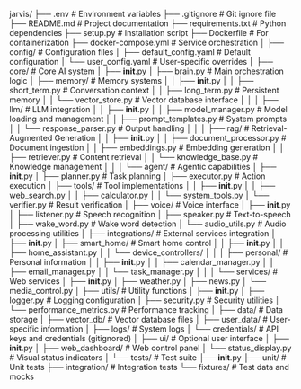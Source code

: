 jarvis/
├── .env                        # Environment variables
├── .gitignore                  # Git ignore file
├── README.md                   # Project documentation
├── requirements.txt            # Python dependencies
├── setup.py                    # Installation script
├── Dockerfile                  # For containerization
├── docker-compose.yml          # Service orchestration
│
├── config/                     # Configuration files
│   ├── default_config.yaml     # Default configuration
│   └── user_config.yaml        # User-specific overrides
│
├── core/                       # Core AI system
│   ├── __init__.py
│   ├── brain.py                # Main orchestration logic
│   ├── memory/                 # Memory systems
│   │   ├── __init__.py
│   │   ├── short_term.py       # Conversation context
│   │   ├── long_term.py        # Persistent memory
│   │   └── vector_store.py     # Vector database interface
│   │
│   ├── llm/                    # LLM integration
│   │   ├── __init__.py
│   │   ├── model_manager.py    # Model loading and management
│   │   ├── prompt_templates.py # System prompts
│   │   └── response_parser.py  # Output handling
│   │
│   ├── rag/                    # Retrieval-Augmented Generation
│   │   ├── __init__.py
│   │   ├── document_processor.py # Document ingestion
│   │   ├── embeddings.py       # Embedding generation
│   │   ├── retriever.py        # Content retrieval
│   │   └── knowledge_base.py   # Knowledge management
│   │
│   └── agent/                  # Agentic capabilities
│       ├── __init__.py
│       ├── planner.py          # Task planning
│       ├── executor.py         # Action execution
│       ├── tools/              # Tool implementations
│       │   ├── __init__.py
│       │   ├── web_search.py
│       │   ├── calculator.py
│       │   └── system_tools.py
│       └── verifier.py         # Result verification
│
├── voice/                      # Voice interface
│   ├── __init__.py
│   ├── listener.py             # Speech recognition
│   ├── speaker.py              # Text-to-speech
│   ├── wake_word.py            # Wake word detection
│   └── audio_utils.py          # Audio processing utilities
│
├── integrations/               # External services integration
│   ├── __init__.py
│   ├── smart_home/             # Smart home control
│   │   ├── __init__.py
│   │   ├── home_assistant.py
│   │   └── device_controllers/
│   │
│   ├── personal/               # Personal information
│   │   ├── __init__.py
│   │   ├── calendar_manager.py
│   │   ├── email_manager.py
│   │   └── task_manager.py
│   │
│   └── services/               # Web services
│       ├── __init__.py
│       ├── weather.py
│       ├── news.py
│       └── media_control.py
│
├── utils/                      # Utility functions
│   ├── __init__.py
│   ├── logger.py               # Logging configuration
│   ├── security.py             # Security utilities
│   └── performance_metrics.py  # Performance tracking
│
├── data/                       # Data storage
│   ├── vector_db/              # Vector database files
│   ├── user_data/              # User-specific information
│   ├── logs/                   # System logs
│   └── credentials/            # API keys and credentials (gitignored)
│
├── ui/                         # Optional user interface
│   ├── __init__.py
│   ├── web_dashboard/          # Web control panel
│   └── status_display.py       # Visual status indicators
│
└── tests/                      # Test suite
    ├── __init__.py
    ├── unit/                   # Unit tests
    ├── integration/            # Integration tests
    └── fixtures/               # Test data and mocks
